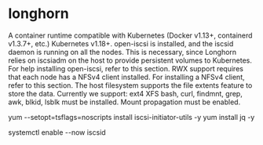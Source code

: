 # longhorn
A container runtime compatible with Kubernetes (Docker v1.13+, containerd v1.3.7+, etc.)
Kubernetes v1.18+.
open-iscsi is installed, and the iscsid daemon is running on all the nodes. This is necessary, since Longhorn relies on iscsiadm on the host to provide persistent volumes to Kubernetes. For help installing open-iscsi, refer to this section.
RWX support requires that each node has a NFSv4 client installed.
For installing a NFSv4 client, refer to this section.
The host filesystem supports the file extents feature to store the data. Currently we support:
ext4
XFS
bash, curl, findmnt, grep, awk, blkid, lsblk must be installed.
Mount propagation must be enabled.

yum --setopt=tsflags=noscripts install iscsi-initiator-utils -y 
yum install jq -y 

systemctl enable --now iscsid 

